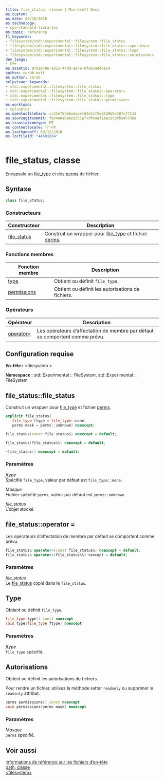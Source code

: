 ```yaml
---
title: file_status, classe | Microsoft Docs
ms.custom: ''
ms.date: 09/10/2018
ms.technology:
- cpp-standard-libraries
ms.topic: reference
f1_keywords:
- filesystem/std::experimental::filesystem::file_status
- filesystem/std::experimental::filesystem::file_status::operator=
- filesystem/std::experimental::filesystem::file_status::type
- filesystem/std::experimental::filesystem::file_status::permissions
dev_langs:
- C++
ms.assetid: 9781840e-ad22-44dd-ad79-0fabaa94bac4
author: corob-msft
ms.author: corob
helpviewer_keywords:
- std::experimental::filesystem::file_status
- std::experimental::filesystem::file_status::operator=
- std::experimental::filesystem::file_status::type
- std::experimental::filesystem::file_status::permissions
ms.workload:
- cplusplus
ms.openlocfilehash: cc45e785b6a3aeefd9e2cf5d0539b5d387af7143
ms.sourcegitcommit: fb9448eb96c6351a77df04af16ec5c0fb9457d9e
ms.translationtype: MT
ms.contentlocale: fr-FR
ms.lasthandoff: 09/12/2018
ms.locfileid: "44691664"
---
```

# <a name="filestatus-class"></a>file_status, classe

Encapsule un [file_type](../standard-library/filesystem-enumerations.md#file_type) et des [perms](../standard-library/filesystem-enumerations.md#perms) de fichier.

## <a name="syntax"></a>Syntaxe

```cpp
class file_status;
```

### <a name="constructors"></a>Constructeurs

|Constructeur|Description|
|-|-|
|[file_status](#file_status)|Construit un wrapper pour [file_type](../standard-library/filesystem-enumerations.md#file_type) et fichier [perms](../standard-library/filesystem-enumerations.md#perms).|

### <a name="member-functions"></a>Fonctions membres

|Fonction membre|Description|
|-|-|
|[type](#type)|Obtient ou définit `file_type`.|
|[permissions](#permissions)|Obtient ou définit les autorisations de fichiers.|

### <a name="operators"></a>Opérateurs

|Opérateur|Description|
|-|-|
|[operator=](#op_as)|Les opérateurs d’affectation de membre par défaut se comportent comme prévu.|

## <a name="requirements"></a>Configuration requise

**En-tête :** \<filesystem >

**Namespace :** std::Experimental :: FileSystem, std::Experimental :: FileSystem

## <a name="file_status"></a> file_status::file_status

Construit un wrapper pour [file_type](../standard-library/filesystem-enumerations.md#file_type) et fichier [perms](../standard-library/filesystem-enumerations.md#perms).

```cpp
explicit file_status(
   file_type ftype = file_type::none,
   perms mask = perms::unknown) noexcept;

file_status(const file_status&) noexcept = default;

file_status(file_status&&) noexcept = default;

~file_status() noexcept = default;
```

### <a name="parameters"></a>Paramètres

*ftype*<br/>
Spécifié `file_type`, valeur par défaut est `file_type::none`.

*Masque*<br/>
Fichier spécifié `perms`, valeur par défaut est `perms::unknown`.

*file_status*<br/>
L’objet stocké.

## <a name="op_as"></a> file_status::operator =

Les opérateurs d’affectation de membre par défaut se comportent comme prévu.

```cpp
file_status& operator=(const file_status&) noexcept = default;
file_status& operator=(file_status&&) nexcept = default;
```

### <a name="parameters"></a>Paramètres

*file_status*<br/>
Le [file_status](../standard-library/file-status-class.md) copié dans le `file_status`.

## <a name="type"></a> Type

Obtient ou définit `file_type`.

```cpp
file_type type() const noexcept
void type(file_type ftype) noexcept
```

### <a name="parameters"></a>Paramètres

*ftype*<br/>
`file_type` spécifié.

## <a name="permissions"></a> Autorisations

Obtient ou définit les autorisations de fichiers.

Pour rendre un fichier, utilisez la méthode setter `readonly` ou supprimer le `readonly` attribut.

```cpp
perms permissions() const noexcept
void permissions(perms mask) noexcept
```

### <a name="parameters"></a>Paramètres

*Masque*<br/>
`perms` spécifié.

## <a name="see-also"></a>Voir aussi

[Informations de référence sur les fichiers d’en-tête](../standard-library/cpp-standard-library-header-files.md)<br/>
[path, classe](../standard-library/path-class.md)<br/>
[\<filesystem>](../standard-library/filesystem.md)<br/>
